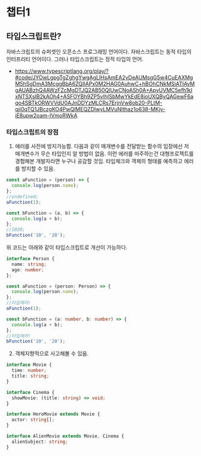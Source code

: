 # 챕터1

## 타입스크립트란?
자바스크립트의 슈퍼셋인 오픈소스 프로그래밍 언어이다. 자바스크립트는 동적 타입의 인터프리티 언어이다. 그러나 타입스크립트는 정적 타입의 언어.
- https://www.typescriptlang.org/play/?#code/JYOwLgpgTgZghgYwgAgLIHsAmEA2yDeAUMsgG5w4CuEAXMgM5hSgDmA3McggBbA6ZQIIAPx0M2HAG0AuhwC+hBOhCNkMSiATIAvMgAUABzhQ4AWzFZcMgDTJQ2AB50QlUwCNoASh0A+ApyUVMC5efh1kIxNTSXsIB2kAOh4+ASFOYBh9ZP5vIhISbMwYkEdE8ioUXQByQAGewF6aqo4SBTkORWVVdU0AJnDDYzMLCRs7ErjnVw8ob20-PLtM-qji0qTQ1JBczgKO4PwQlMEQZDlwyLMVuNlthaz1o638-MKjy-iE8upw2oam-IVmoRWkA

### 타입스크립트의 장점
1. 에러를 사전에 방지가능함. 다음과 같이 매개변수를 전달받는 함수의 입장에선 저 매개변수가 무슨 타입인지 알 방법이 없음.
이런 에러를 마주하는건 대형프로젝트를 경험해본 개발자라면 누구나 공감할 것임. 타입체크와 객체의 형태를 예측하고 에러를 방지할 수 있음.
```javascript
const aFunction = (person) => {
  console.log(person.name);
};
//undefined;
aFunction(1);

const bFunction = (a, b) => {
  console.log(a + b);
};
//1020;
bFunction('10', '20');
```


위 코드는 아래와 같이 타입스크립트로 개선이 가능하다.
```typescript
interface Person {
  name: string;
  age: number;
};

const aFunction = (person: Person) => {
  console.log(person.name);
};
//타입에러!
aFunction(1);

const bFunction = (a: number, b: number) => {
  console.log(a + b);
};
//타입에러!
bFunction('10', '20');
```


2. 객체지향적으로 사고해볼 수 있음.
```typescript
interface Movie {
  time: number;
  title: string;
}

interface Cinema {
  showMovie: (title: string) => void;
}

interface HeroMovie extends Movie {
  actor: string[];
}

interface AlienMovie extends Movie, Cinema {
  alienSubject: string;
}
```